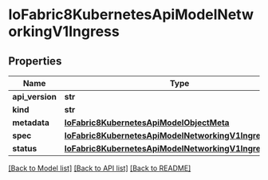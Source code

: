 # IoFabric8KubernetesApiModelNetworkingV1Ingress

## Properties
Name | Type | Description | Notes
------------ | ------------- | ------------- | -------------
**api_version** | **str** |  | [optional] 
**kind** | **str** |  | [optional] 
**metadata** | [**IoFabric8KubernetesApiModelObjectMeta**](IoFabric8KubernetesApiModelObjectMeta.md) |  | [optional] 
**spec** | [**IoFabric8KubernetesApiModelNetworkingV1IngressSpec**](IoFabric8KubernetesApiModelNetworkingV1IngressSpec.md) |  | [optional] 
**status** | [**IoFabric8KubernetesApiModelNetworkingV1IngressStatus**](IoFabric8KubernetesApiModelNetworkingV1IngressStatus.md) |  | [optional] 

[[Back to Model list]](../README.md#documentation-for-models) [[Back to API list]](../README.md#documentation-for-api-endpoints) [[Back to README]](../README.md)

